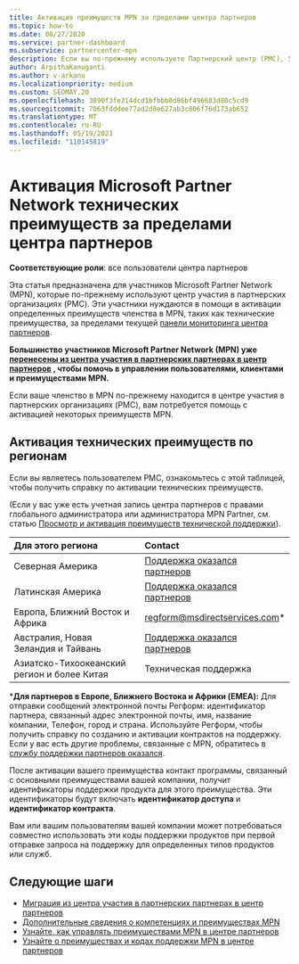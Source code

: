 ```yaml
---
title: Активация преимуществ MPN за пределами центра партнеров
ms.topic: how-to
ms.date: 08/27/2020
ms.service: partner-dashboard
ms.subservice: partnercenter-mpn
description: Если вы по-прежнему используете Партнерский центр (PMC), Узнайте, кому обратиться за помощью, чтобы активировать преимущества технической поддержки MPN и предоставить вам коды поддержки.
author: ArpithaKanuganti
ms.author: v-arkanu
ms.localizationpriority: medium
ms.custom: SEOMAY.20
ms.openlocfilehash: 3890f3fe314dcd1bfbbb0d86bf496683d80c5cd9
ms.sourcegitcommit: 7063fdddee77ad2d8e627ab3c806f76d173ab652
ms.translationtype: MT
ms.contentlocale: ru-RU
ms.lasthandoff: 05/19/2021
ms.locfileid: "110145819"
---
```

# <a name="activate-microsoft-partner-network-technical-benefits-outside-of-partner-center"></a>Активация Microsoft Partner Network технических преимуществ за пределами центра партнеров


**Соответствующие роли**: все пользователи центра партнеров

Эта статья предназначена для участников Microsoft Partner Network (MPN), которые по-прежнему используют центр участия в партнерских организациях (PMC). Эти участники нуждаются в помощи в активации определенных преимуществ членства в MPN, таких как технические преимущества, за пределами текущей [панели мониторинга центра партнеров](https://partner.microsoft.com/dashboard).

**Большинство участников Microsoft Partner Network (MPN) уже [перенесены из центра участия в партнерских партнерах в центр партнеров](prepare-pmc-pc-migration.md) , чтобы помочь в управлении пользователями, клиентами и преимуществами MPN.**

Если ваше членство в MPN по-прежнему находится в центре участия в партнерских организациях (PMC), вам потребуется помощь с активацией некоторых преимуществ MPN.

## <a name="activate-technical-benefits-by-region"></a>Активация технических преимуществ по регионам

Если вы являетесь пользователем PMC, ознакомьтесь с этой таблицей, чтобы получить справку по активации технических преимуществ.

(Если у вас уже есть учетная запись центра партнеров с правами глобального администратора или администратора MPN Partner, см. статью [Просмотр и активация преимуществ технической поддержки](mpn-benefits-technical-support.md#view-and-activate-your-technical-support-benefits)).

|Для этого региона  | Contact |
|:--------|:------------|
|Северная Америка  | [Поддержка оказался партнеров](https://partner.microsoft.com/support?issueid=300-0042)  |
|Латинская Америка  | [Поддержка оказался партнеров](https://partner.microsoft.com/support?issueid=300-0042)  |
|Европа, Ближний Восток и Африка  | [regform@msdirectservices.com](mailto:regform@msdirectservices.com)*  |
|Австралия, Новая Зеландия и Тайвань  | [Поддержка оказался партнеров](https://partner.microsoft.com/support?issueid=300-0042)  |
|Азиатско-Тихоокеанский регион и более Китая  | Техническая поддержка  |

\***Для партнеров в Европе, Ближнего Востока и Африки (EMEA):** Для отправки сообщений электронной почты Регформ: идентификатор партнера, связанный адрес электронной почты, имя, название компании, Телефон, город и страна. Используйте Регформ, чтобы получить справку по созданию и активации контрактов на поддержку. Если у вас есть другие проблемы, связанные с MPN, обратитесь в [службу поддержки партнеров оказался](https://partner.microsoft.com/support?issueid=300-0042).

После активации вашего преимущества контакт программы, связанный с основными преимуществами вашей компании, получит идентификаторы поддержки продукта для этого преимущества. Эти идентификаторы будут включать **идентификатор доступа** и **идентификатор контракта**. 

Вам или вашим пользователям вашей компании может потребоваться совместно использовать эти коды поддержки продуктов при первой отправке запроса на поддержку для определенных типов продуктов или служб.

## <a name="next-steps"></a>Следующие шаги

- [Миграция из центра участия в партнерских партнерах в центр партнеров](prepare-pmc-pc-migration.md)
- [Дополнительные сведения о компетенциях и преимуществах MPN](learn-about-competencies.md)
- [Узнайте, как управлять преимуществами MPN в центре партнеров](manage-your-partner-network-benefits.md)
- [Узнайте о преимуществах и кодах поддержки MPN в центре партнеров](mpn-find-benefits.md)